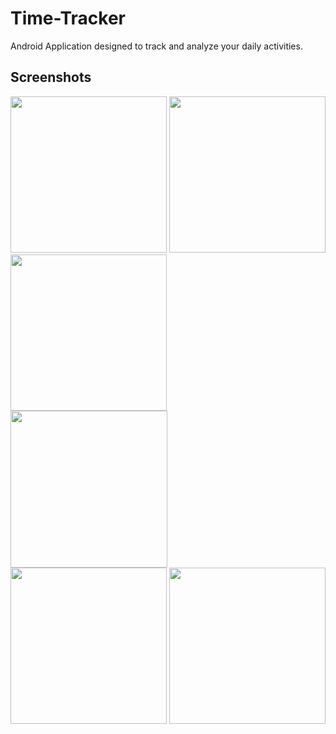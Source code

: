 
# Time-Tracker

Android Application designed to track and analyze your daily activities.


## Screenshots

<img src="https://github.com/vkukretiwork/Time-Tracker/assets/81283669/2c78ad35-ca08-4235-9ae2-3f2c6da92483" width="250">  
<img src="https://github.com/vkukretiwork/Time-Tracker/assets/81283669/38265304-7107-4bb4-b3cd-1399ed88218e" width="250">
<img src="https://github.com/vkukretiwork/Time-Tracker/assets/81283669/1e0a525d-5e9c-4fe6-8fcc-7295c35e472e" width="250">
<img src="https://github.com/vkukretiwork/Time-Tracker/assets/81283669/c27f67d1-59a0-4c72-90b3-a43ce389b9fd" width="251">
<img src="https://github.com/vkukretiwork/Time-Tracker/assets/81283669/86969609-28e3-443a-aeab-3acc4cbdc30d" width="250">
<img src="https://github.com/vkukretiwork/Time-Tracker/assets/81283669/1b385ea0-f038-45b6-aad0-f1e0dbaa4bb2" width="250">


